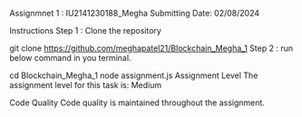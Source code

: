 Assignmnet 1 : IU2141230188_Megha
Submitting Date: 02/08/2024

Instructions
Step 1 : Clone the repository

git clone https://github.com/meghapatel21/Blockchain_Megha_1
Step 2 : run below command in you terminal.

cd Blockchain_Megha_1
node assignment.js
Assignment Level
The assignment level for this task is: Medium

Code Quality
Code quality is maintained throughout the assignment.
